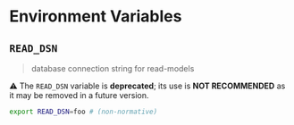 # Environment Variables

## `READ_DSN`

> database connection string for read-models

⚠️ The `READ_DSN` variable is **deprecated**; its use is **NOT RECOMMENDED** as
it may be removed in a future version.

```bash
export READ_DSN=foo # (non-normative)
```
